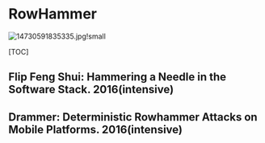# RowHammer

![14730591835335.jpg!small](/Users/hongxing/Downloads/14730591835335.jpg!small.jpeg)

[TOC]

## Flip Feng Shui: Hammering a Needle in the Software Stack. 2016(intensive)





## Drammer: Deterministic Rowhammer Attacks on Mobile Platforms. 2016(intensive)


